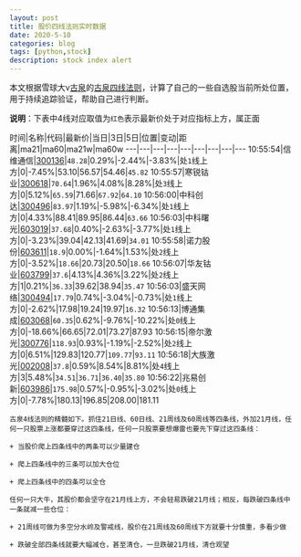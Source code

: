 ```yaml
---
layout: post
title: 股价四线法则实时数据
date: 2020-5-10
categories: blog
tags: [python,stock]
description: stock index alert
---
```



本文根据雪球大v[古泉](https://xueqiu.com/u/7148646888)的[古泉四线法则](https://xueqiu.com/7148646888/130498192)，计算了自己的一些自选股当前所处位置，用于持续追踪验证，帮助自己进行判断。

**说明**：下表中4线对应取值为`红色`表示最新价处于对应指标上方，属正面

时间|名称|代码|最新价|当日|3日|5日|位置|变动|距离|ma21|ma60|ma21w|ma60w
---|---|---|---|---|---|---|---|---
10:55:54|信维通信|[300136](https://xueqiu.com/S/SZ300136)|`48.28`|0.29%|-2.44%|-3.83%|处`1`线上方|0|-7.45%|53.10|56.57|54.46|`45.82`
10:55:57|寒锐钴业|[300618](https://xueqiu.com/S/SZ300618)|`70.64`|1.96%|4.08%|8.28%|处`3`线上方|0|5.12%|`65.59`|71.66|`67.92`|`64.10`
10:56:00|中科创达|[300496](https://xueqiu.com/S/SZ300496)|`83.97`|1.19%|-5.98%|-6.34%|处`1`线上方|0|4.33%|88.41|89.95|86.44|`63.66`
10:56:03|中科曙光|[603019](https://xueqiu.com/S/SH603019)|`37.68`|0.40%|-2.63%|-3.77%|处`1`线上方|0|-3.23%|39.04|42.13|41.69|`34.01`
10:55:58|诺力股份|[603611](https://xueqiu.com/S/SH603611)|`18.9`|0.00%|-1.64%|1.53%|处`2`线上方|0|-3.52%|`18.66`|20.73|20.50|`18.66`
10:56:07|华友钴业|[603799](https://xueqiu.com/S/SH603799)|`37.6`|4.13%|4.36%|3.22%|处`2`线上方|1|0.21%|`36.33`|39.62|38.94|`35.47`
10:56:03|盛天网络|[300494](https://xueqiu.com/S/SZ300494)|`17.79`|0.74%|-3.04%|-0.73%|处`1`线上方|0|-2.62%|17.98|19.24|19.97|`16.32`
10:56:13|博通集成|[603068](https://xueqiu.com/S/SH603068)|`60.35`|0.62%|-9.76%|-10.22%|处`0`线上方|0|-18.66%|66.65|72.01|73.27|87.93
10:56:15|帝尔激光|[300776](https://xueqiu.com/S/SZ300776)|`118.93`|0.93%|-1.19%|-2.52%|处`2`线上方|0|6.51%|129.83|120.77|`109.77`|`93.11`
10:56:18|大族激光|[002008](https://xueqiu.com/S/SZ002008)|`37.8`|0.59%|8.54%|8.81%|处`4`线上方|3|5.48%|`34.51`|`36.71`|`36.40`|`35.80`
10:56:22|兆易创新|[603986](https://xueqiu.com/S/SH603986)|`175.98`|0.57%|-0.95%|-3.02%|处`0`线上方|0|-7.78%|180.13|196.85|208.00|181.11

```
古泉4线法则的精髓如下。抓住21日线、60日线、21周线及60周线等四条线，外加21月线，任何一只股票上涨都要穿过这四条线，任何一只股票要想爆雷也要先下穿过这四条线：

+ 当股价爬上四条线中的两条可以少量建仓

+ 爬上四条线中的三条可以加大仓位

+ 爬上四条线中的四条可以全仓

任何一只大牛，其股价都会坚守在21月线上方，不会轻易跌破21月线；相反，每跌破四条线中一条就减一些仓位：

+ 21周线可做为多空分水岭及警戒线，股价在21周线及60周线下方就要十分慎重，多看少做

+ 跌破全部四条线就要大幅减仓，甚至清仓，一旦跌破21月线，清仓观望
```